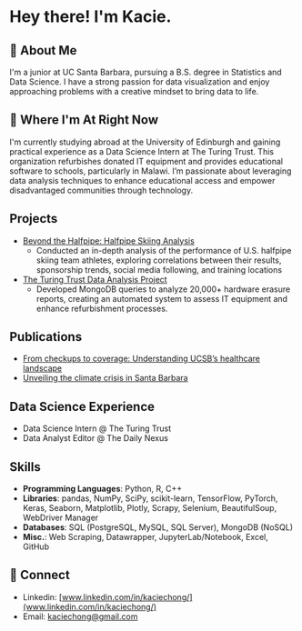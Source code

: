 # Hey there! I'm Kacie. 

## 👋 About Me
I'm a junior at UC Santa Barbara, pursuing a B.S. degree in Statistics and Data Science. I have a strong passion for data visualization and enjoy approaching problems with a creative mindset to bring data to life.

## 📍 Where I'm At Right Now
I'm currently studying abroad at the University of Edinburgh and gaining practical experience as a Data Science Intern at The Turing Trust. This organization refurbishes donated IT equipment and provides educational software to schools, particularly in Malawi. I’m passionate about leveraging data analysis techniques to enhance educational access and empower disadvantaged communities through technology. 

## Projects
- [Beyond the Halfpipe: Halfpipe Skiing Analysis](https://github.com/kaciechong/BeyondtheHalfpipe)
    - Conducted an in-depth analysis of the performance of U.S. halfpipe skiing team athletes, exploring correlations between their results, sponsorship trends,         social media following, and training locations
- [The Turing Trust Data Analysis Project](https://github.com/kaciechong/TuringTrust)
    - Developed MongoDB queries to analyze 20,000+ hardware erasure reports, creating an automated system to assess IT equipment and enhance refurbishment processes.

## Publications
- [From checkups to coverage: Understanding UCSB’s healthcare landscape](https://dailynexus.com/2024-01-18/from-checkups-to-coverage-understanding-ucsbs-healthcare-landscape/)
- [Unveiling the climate crisis in Santa Barbara](https://dailynexus.com/2024-04-11/unveiling-the-climate-crisis-in-santa-barbara/)
  
## Data Science Experience
- Data Science Intern @ The Turing Trust
- Data Analyst Editor @ The Daily Nexus
    
## Skills
- **Programming Languages**: Python, R, C++
- **Libraries**: pandas, NumPy, SciPy, scikit-learn, TensorFlow, PyTorch, Keras, Seaborn, Matplotlib, Plotly, Scrapy, Selenium, BeautifulSoup,                    WebDriver Manager
- **Databases**: SQL (PostgreSQL, MySQL, SQL Server), MongoDB (NoSQL)
- **Misc.**: Web Scraping, Datawrapper, JupyterLab/Notebook, Excel, GitHub

## 📧 Connect
- Linkedin: [www.linkedin.com/in/kaciechong/](www.linkedin.com/in/kaciechong/)
- Email: [kaciechong@gmail.com](kaciechong@gmail.com)
